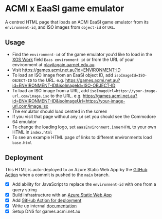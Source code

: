 # ACMI x EaaSI game emulator

A centred HTML page that loads an ACMI EaaSI game emulator from its `environment-id`, and ISO images from `object-id` or `URL`.

## Usage

* Find the `environment-id` of the game emulator you'd like to load in the [XOS Work](https://xos.acmi.net.au/admin/collection/work/?q=Emulation+of) field `Eaas environment id` or from the URL of your environment at [playitagain.aarnet.edu.au](https://playitagain.aarnet.edu.au).
* Visit https://games.acmi.net.au?id=ENVIRONMENT-ID
* To load an ISO image from an EaaSI object ID, add `isoImageId=ISO-OBJECT-ID` to the URL. e.g. https://games.acmi.net.au?id=ENVIRONMENT-ID&isoImageId=ISO-OBJECT-ID
* To load an ISO image from a URL, add `isoImageUrl=https://your-image-url.com/image.iso` to the URL. e.g. https://games.acmi.net.au?id=ENVIRONMENT-ID&isoImageUrl=https://your-image-url.com/image.iso
* The emulator should load centred in the screen
* If you visit that page without any `id` set you should see the Commodore 64 emulator
* To change the loading logo, set `eaasEnvironment.innerHTML` to your own HTML in `index.html`
* To see an example HTML page of links to different environments load `base.html`

## Deployment

This HTML is auto-deployed to an Azure Static Web App by the [GitHub Action](.github/workflows/main.yml) when a commit is pushed to the `main` branch.

- [x] Add ability for JavaScript to replace the `environment-id` with one from a query string
- [x] Build infrastructure with an [Azure Static Web App](https://docs.microsoft.com/en-us/azure/static-web-apps/)
- [x] Add [GitHub Action for deployment](https://docs.microsoft.com/en-au/azure/static-web-apps/build-configuration?tabs=github-actions)
- [x] Write up internal [documentation](https://acmikb.atlassian.net/wiki/spaces/DD/pages/8388895/Emulation+as+a+Service+EaaS+for+games+preservation)
- [x] Setup DNS for games.acmi.net.au
